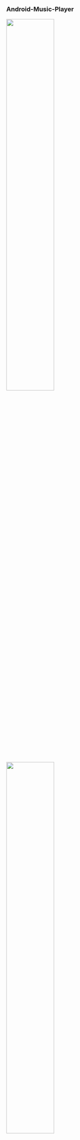 ### Android-Music-Player

<img src="https://raw.githubusercontent.com/KishanV/Android-Music-Player/master/imgs/renderDemo1.png" width="50%" />
<img src="https://raw.githubusercontent.com/KishanV/Android-Music-Player/master/imgs/renderDemo4.png" width="50%" />
